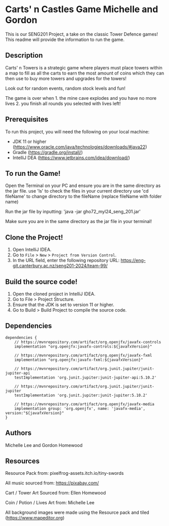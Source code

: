 # Carts' n Castles Game Michelle and Gordon
This is our SENG201 Project, a take on the classic Tower Defence games!
This readme will provide the information to run the game.

## Description
Carts' n Towers is a strategic game where players must place towers within a map to fill as all the carts to earn the most amount of coins which they can then use to buy more towers and upgrades for the towers!

Look out for random events, random stock levels and fun!

The game is over when 1. the mine cave explodes and you have no more lives 2. you finish all rounds you selected with lives left!

## Prerequisites
To run this project, you will need the following on your local machine:
- JDK 11 or higher (https://www.oracle.com/java/technologies/downloads/#java22)
- Gradle (https://gradle.org/install/)
- IntelliJ DEA (https://www.jetbrains.com/idea/download/)

## To run the Game!
Open the Terminal on your PC and ensure you are in the same directory as the jar file. 
use 'ls' to check the files in your current directory 
use 'cd fileName' to change directory to the fileName (replace fileName with folder name)

Run the jar file by inputting:
'java -jar gho72_myl24_seng_201.jar'

Make sure you are in the same directory as the jar file in your terminal!

## Clone the Project!
1. Open IntelliJ IDEA.
2. Go to `File` > `New` > `Project from Version Control`.
3. In the URL field, enter the following repository URL: https://eng-git.canterbury.ac.nz/seng201-2024/team-99/


## Build the source code!
1. Open the cloned project in IntelliJ IDEA.
2. Go to File > Project Structure.
3. Ensure that the JDK is set to version 11 or higher.
4. Go to Build > Build Project to compile the source code.

## Dependencies

```
dependencies {
    // https://mvnrepository.com/artifact/org.openjfx/javafx-controls
    implementation "org.openjfx:javafx-controls:${javafxVersion}"

    // https://mvnrepository.com/artifact/org.openjfx/javafx-fxml
    implementation "org.openjfx:javafx-fxml:${javafxVersion}"

    // https://mvnrepository.com/artifact/org.junit.jupiter/junit-jupiter-api
    testImplementation 'org.junit.jupiter:junit-jupiter-api:5.10.2'

    // https://mvnrepository.com/artifact/org.junit.jupiter/junit-jupiter
    testImplementation 'org.junit.jupiter:junit-jupiter:5.10.2'

    // https://mvnrepository.com/artifact/org.openjfx/javafx-media
    implementation group: 'org.openjfx', name: 'javafx-media', version:"${javafxVersion}"
}
```


## Authors
Michelle Lee and Gordon Homewood

## Resources
Resource Pack from: pixelfrog-assets.itch.io/tiny-swords

All music sourced from: https://pixabay.com/ 

Cart / Tower Art Sourced from: Ellen Homewood

Coin / Potion / Lives Art from: Michelle Lee

All background images were made using the Resource pack and tiled (https://www.mapeditor.org)




